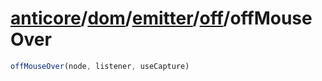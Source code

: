 # [anticore](../../../../../../#reference)/[dom](../../../#reference)/[emitter](../../#reference)/[off](../#reference)/<a name="reference">offMouseOver</a>

```js
offMouseOver(node, listener, useCapture)
```